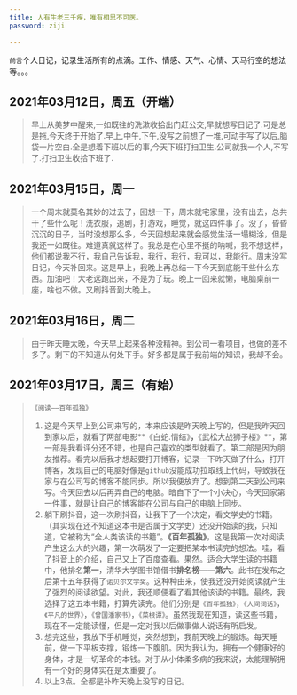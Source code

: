 ```yaml
---
title: 人有生老三千疾，唯有相思不可医。
password: ziji

---
```


`前言`个人日记，记录生活所有的点滴。工作、情感、天气、心情、天马行空的想法等。。。



## 2021年03月12日，周五（开端）

> ​	早上从美梦中醒来,一如既往的洗漱收拾出门赶公交,早就想写日记了.可是总是拖,今天终于开始了.早上,中午,下午,没写之前想了一堆,可动手写了以后,脑袋一片空白.全是想着下班以后的事,今天下班打扫卫生.公司就我一个人,不写了.打扫卫生收拾下班了.

## 2021年03月15日，周一

> ​	一个周末就莫名其妙的过去了，回想一下，周末就宅家里，没有出去，总共干了些什么呢！洗衣服，追剧，打游戏，睡觉，就这四件事了。没了，昏昏沉沉的日子，当时没想那么多，今天回想起来就会感觉生活一塌糊涂，但是我还一如既往。难道真就这样了。我总是在心里不挺的呐喊，我不想这样，他们都说我不行，我自己告诉我，我行，我行，我可以，我能行。周末没写日记，今天补回来。这是早上，我晚上再总结一下今天到底能干些什么东西。加油吧！大老远跑出来，不是为了玩。晚上一回来就懒，电脑桌前一座，啥也不做。又刷抖音到大晚上。

## 2021年03月16日，周二

> ​	由于昨天睡太晚，今天早上起来各种没精神。到公司一看项目，也做的差不多了。剩下的不知道从何处下手。好多都是属于我前端的知识，我却不会。

## 2021年03月17日，周三（有始）

> `《阅读——百年孤独》`
>
> 1. ​	这是今天早上到公司来写的，本来应该是昨天晚上写的，但是我昨天回到家以后，就看了两部电影**《白蛇.情结》**，**《武松大战狮子楼》**，第一部是我看评分还不错，也是自己喜欢的类型就看了。第二部是因为朋友推荐。看完以后我才想起要打开博客，记录一下昨天做了什么，打开博客，发现自己的电脑好像是`github`没能成功拉取线上代码，导致我在家与在公司写的博客不能同步。所以我便放弃了。想到第二天到公司来写。今天回去以后再弄自己的电脑。暗自下了一个小决心，今天回家第一件事，就是让自己的博客能在公司与自己的电脑上同步。
> 2. 躺下刷抖音，这一次刷抖音，让我下了一个决定，看文学史的书籍。（其实现在还不知道这本书是否属于文学史）还没开始读的我，只知道，它被称为“全人类该读的书籍”。**《百年孤独》**，这是我第一次对阅读产生这么大的兴趣，第一次萌发了一定要把某本书读完的想法。哇，看了抖音上的介绍，自己又上了百度查看。果然。适合大学生读的书籍中，他排名**第一**，清华大学图书馆借书**排名榜——第六**。此书在发布之后第十五年获得了`诺贝尔文学奖`。这种种由来，使我还没开始阅读就产生了强烈的阅读欲望。对此，我还顺便看了看其他该读的书籍。最终，我选择了这五本书籍，打算先读完。他们分别是`《百年孤独》`，`《人间词话》`，`《平凡的世界》`，`《曾国潘家书》`，`《菜根谭》`。虽然我现在知道，读这些书籍，现在不一定能读懂，但是一定对我以后做事做人说话有所启发。
> 3. 想完这些，我放下手机睡觉，突然想到，我前天晚上的锻炼。每天睡前，做一下平板支撑，锻炼一下腹肌。因为我认为，拥有一个健康好的身体，才是一切革命的本钱。对于从小体柔多病的我来说，太能理解拥有一个好的身体实在是太重要了。
> 4. 以上3点。全都是补昨天晚上没写的日记。
